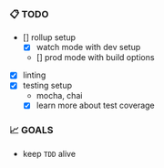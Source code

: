 ### 📋 TODO

- [] rollup setup
  - [x] watch mode with dev setup
  - [] prod mode with build options
- [x] linting
- [x] testing setup
  - mocha, chai
  - [x] learn more about test coverage

### 📈 GOALS

- keep `TDD` alive
